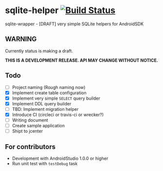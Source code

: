 # sqlite-helper [![Build Status](https://travis-ci.org/ichigotake/android-sqlite-helper.svg)](https://travis-ci.org/ichigotake/android-sqlite-helper)

sqlite-wrapper - [DRAFT] very simple SQLite helpers for AndroidSDK

## WARNING

Currently status is making a draft.

**THIS IS A DEVELOPMENT RELEASE. API MAY CHANGE WITHOUT NOTICE.**

## Todo

- [ ] Project naming (Rough naming now)
- [x] Implement create table configuration
- [x] Implement very simple `SELECT` query builder
- [x] Implement DDL query builder
- [ ] TBD: Implement migration helper
- [x] Introduce CI (circleci or travis-ci or wrecker?)
- [ ] Writing document
- [ ] Create sample application
- [ ] Shipt to jcenter

## For contributors

- Development with AndroidStudio 1.0.0 or higher
- Run unit test with `testDebug` task
